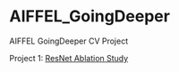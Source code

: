 # AIFFEL_GoingDeeper
AIFFEL GoingDeeper CV Project



Project 1: [ResNet Ablation Study](https://github.com/GRINTKIM/AIFFEL_GoingDeeper/blob/master/GD-01/%5BGD_01%5DResNet_Ablation_Study.ipynb)
